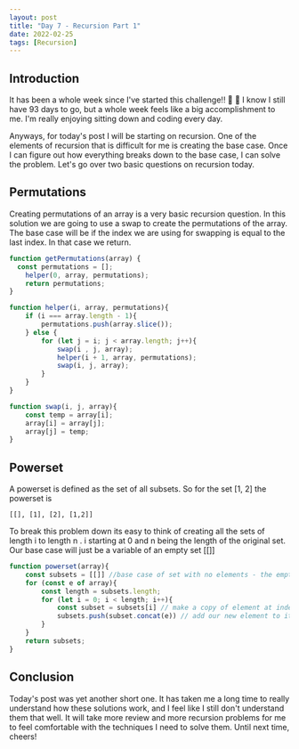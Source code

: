 ```yaml
---
layout: post
title: "Day 7 - Recursion Part 1"
date: 2022-02-25
tags: [Recursion]
---
```


## Introduction
It has been a whole week since I've started this challenge!! 🎉 🎉  I know I still have 93 days to go, but a whole week feels like a big accomplishment to me. I'm really enjoying sitting down and coding every day.

Anyways, for today's post I will be starting on recursion. One of the elements of recursion that is difficult for me is creating the base case. Once I can figure out how everything breaks down to the base case, I can solve the problem. Let's go over two basic questions on recursion today.

## Permutations
Creating permutations of an array is a very basic recursion question. In this solution we are going to use a swap to create the permutations of the array. The base case will be if the index we are using for swapping is equal to the last index. In that case we return.

```js
function getPermutations(array) {
  const permutations = [];
	helper(0, array, permutations);
	return permutations;
}

function helper(i, array, permutations){
	if (i === array.length - 1){
		permutations.push(array.slice());
	} else {
		for (let j = i; j < array.length; j++){
			swap(i , j, array);
			helper(i + 1, array, permutations);
			swap(i, j, array);
		}
	}
}

function swap(i, j, array){
	const temp = array[i];
	array[i] = array[j];
	array[j] = temp;
}

```

## Powerset
A powerset is defined as the set of all subsets. So for the set [1, 2] the powerset is

```
[[], [1], [2], [1,2]]
```

To break this problem down its easy to think of creating all the sets of length i to length n . i starting at 0 and n being the length of the original set. Our base case will just be a variable of an empty set [[]]


```js
function powerset(array){
    const subsets = [[]] //base case of set with no elements - the empty set
    for (const e of array){
        const length = subsets.length;
        for (let i = 0; i < length; i++){
            const subset = subsets[i] // make a copy of element at index i
            subsets.push(subset.concat(e)) // add our new element to it
        }
    }
    return subsets;
}

```

## Conclusion
Today's post was yet another short one. It has taken me a long time to really understand how these solutions work, and I feel like I still don't understand them that well. It will take more review and more recursion problems for me to feel comfortable with the techniques I need to solve them. Until next time, cheers!